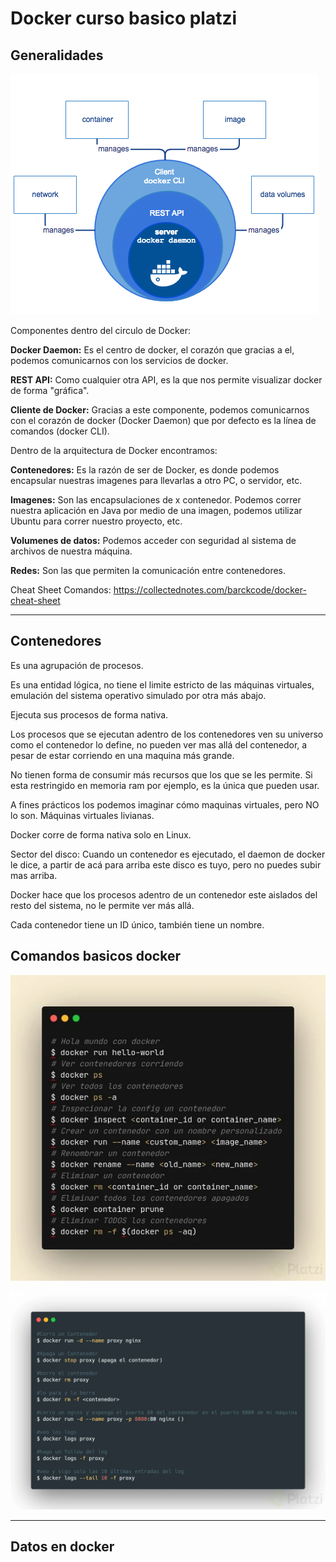 # Docker curso basico platzi

## Generalidades

![Componentes docker](imagenes\componentes_docker.png)

Componentes dentro del circulo de Docker:

**Docker Daemon:** Es el centro de docker, el corazón que gracias a el, podemos comunicarnos con los servicios de docker.

**REST API:** Como cualquier otra API, es la que nos permite visualizar docker de forma "gráfica".

**Cliente de Docker:** Gracias a este componente, podemos comunicarnos con el corazón de docker (Docker Daemon) que por defecto es la línea de comandos (docker CLI).

Dentro de la arquitectura de Docker encontramos:

**Contenedores:** Es la razón de ser de Docker, es donde podemos encapsular nuestras imagenes para llevarlas a otro PC, o servidor, etc.

**Imagenes:** Son las encapsulaciones de x contenedor. Podemos correr nuestra aplicación en Java por medio de una imagen, podemos utilizar Ubuntu para correr nuestro proyecto, etc.

**Volumenes de datos:** Podemos acceder con seguridad al sistema de archivos de nuestra máquina.

**Redes:** Son las que permiten la comunicación entre contenedores.

Cheat Sheet Comandos: https://collectednotes.com/barckcode/docker-cheat-sheet

---
## Contenedores

Es una agrupación de procesos.

Es una entidad lógica, no tiene el limite estricto de las máquinas virtuales, emulación del sistema operativo simulado por otra más abajo.

Ejecuta sus procesos de forma nativa.

Los procesos que se ejecutan adentro de los contenedores ven su universo como el contenedor lo define, no pueden ver mas allá del contenedor, a pesar de estar corriendo en una maquina más grande.

No tienen forma de consumir más recursos que los que se les permite. Si esta restringido en memoria ram por ejemplo, es la única que pueden usar.

A fines prácticos los podemos imaginar cómo maquinas virtuales, pero NO lo son. Máquinas virtuales livianas.

Docker corre de forma nativa solo en Linux.

Sector del disco: Cuando un contenedor es ejecutado, el daemon de docker le dice, a partir de acá para arriba este disco es tuyo, pero no puedes subir mas arriba.

Docker hace que los procesos adentro de un contenedor este aislados del resto del sistema, no le permite ver más allá.

Cada contenedor tiene un ID único, también tiene un nombre.

## Comandos basicos docker
![comandos basicos](imagenes\comandos_basicos.png)

![comandos exponer contenedores](imagenes\exponer_contenedores.png)

---
## Datos en docker

